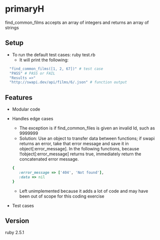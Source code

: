 # primaryH

find_common_films accepts an array of integers and returns an array of strings

## Setup
* To run the default test cases: ruby test.rb 
  * It will print the following: 
```ruby 
  "find_common_films([1, 2, 67])" # test case
  "PASS" # PASS or FAIL
  "Results =>"
  "http://swapi.dev/api/films/6/.json" # function output
```

## Features
* Modular code
* Handles edge cases
   * The exception is if find_common_files is given an invalid Id, such as 9999999
   * Solution: Use an object to transfer data between functions; if swapi returns an error, take that error message and save it in object[:error_message]. In the following functions, because !!object[:error_message] returns true, immediately return the concatenated error message.
   ```ruby
   {
      :error_message => ['404', 'Not found'],
      :data => nil
   }
   ```
   * Left unimplemented because it adds a lot of code and may have been out of scope for this coding exercise
   
* Test cases

## Version
ruby 2.5.1
